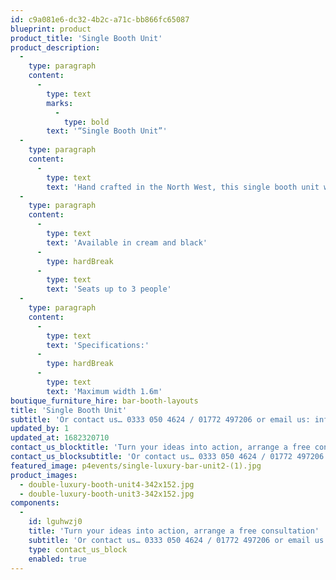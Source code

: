 ```yaml
---
id: c9a081e6-dc32-4b2c-a71c-bb866fc65087
blueprint: product
product_title: 'Single Booth Unit'
product_description:
  -
    type: paragraph
    content:
      -
        type: text
        marks:
          -
            type: bold
        text: '“Single Booth Unit”'
  -
    type: paragraph
    content:
      -
        type: text
        text: 'Hand crafted in the North West, this single booth unit will add both comfort and elegance to any event.'
  -
    type: paragraph
    content:
      -
        type: text
        text: 'Available in cream and black'
      -
        type: hardBreak
      -
        type: text
        text: 'Seats up to 3 people'
  -
    type: paragraph
    content:
      -
        type: text
        text: 'Specifications:'
      -
        type: hardBreak
      -
        type: text
        text: 'Maximum width 1.6m'
boutique_furniture_hire: bar-booth-layouts
title: 'Single Booth Unit'
subtitle: 'Or contact us… 0333 050 4624 / 01772 497206 or email us: info@p4events.co.uk'
updated_by: 1
updated_at: 1682320710
contact_us_blocktitle: 'Turn your ideas into action, arrange a free consultation'
contact_us_blocksubtitle: 'Or contact us… 0333 050 4624 / 01772 497206 or email us: info@p4events.co.uk'
featured_image: p4events/single-luxury-bar-unit2-(1).jpg
product_images:
  - double-luxury-booth-unit4-342x152.jpg
  - double-luxury-booth-unit3-342x152.jpg
components:
  -
    id: lguhwzj0
    title: 'Turn your ideas into action, arrange a free consultation'
    subtitle: 'Or contact us… 0333 050 4624 / 01772 497206 or email us: info@p4events.co.uk'
    type: contact_us_block
    enabled: true
---
```

